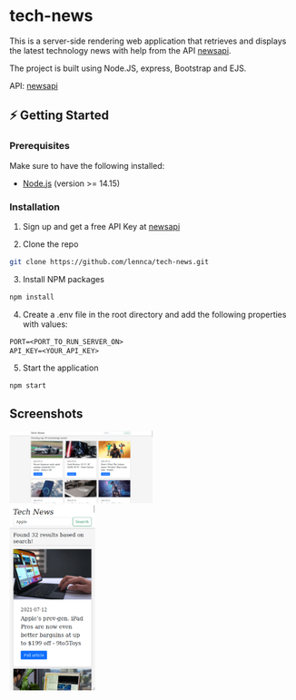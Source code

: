 # tech-news

This is a server-side rendering web application that retrieves and displays the latest technology news with help from the API [newsapi](https://newsapi.org/).

The project is built using Node.JS, express, Bootstrap and EJS.

API: [newsapi](https://newsapi.org/)

<!-- GETTING STARTED -->
## ⚡️ Getting Started

### Prerequisites

Make sure to have the following installed:

* [Node.js](https://nodejs.org/en/) (version >= 14.15)

### Installation

1. Sign up and get a free API Key at [newsapi](https://newsapi.org/)

2. Clone the repo
  ```sh
  git clone https://github.com/lennca/tech-news.git
  ```

3. Install NPM packages
  ```sh
  npm install
  ```

4. Create a .env file in the root directory and add the following properties with values:

```
PORT=<PORT_TO_RUN_SERVER_ON>
API_KEY=<YOUR_API_KEY>
```

5. Start the application
  ```sh
  npm start
  ``` 

## Screenshots

<div>
  <img title="Start page" src="./images/index_desktop.png" width="50%">
</div>
<div>
  <img title="Search by keyword responsive" src="./images/search_mobile.png" width="30%">
</div>
